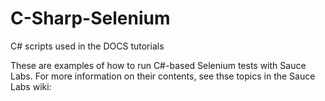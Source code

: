 # C-Sharp-Selenium
C# scripts used in the DOCS tutorials

These are examples of how to run C#-based Selenium tests with Sauce Labs. For more information on their contents, see thse topics in the Sauce Labs wiki:
